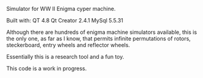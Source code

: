 
Simulator for WW II Enigma cyper machine.

Built with:
QT 4.8
Qt Creator 2.4.1
MySql 5.5.31

Although there are hundreds of enigma machine simulators available, this
is the only one, as far as I know, that permits infinite permutations of
rotors, steckerboard, entry wheels and reflector wheels.

Essentially this is a research tool and a fun toy.

This code is a work in progress.

